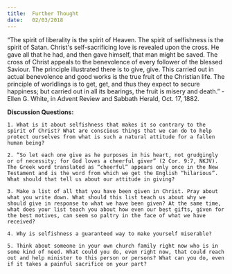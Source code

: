```yaml
---
title:  Further Thought
date:   02/03/2018
---
```


“The spirit of liberality is the spirit of Heaven. The spirit of selfishness is the spirit of Satan. Christ's self-sacrificing love is revealed upon the cross. He gave all that he had, and then gave himself, that man might be saved. The cross of Christ appeals to the benevolence of every follower of the blessed Saviour. The principle illustrated there is to give, give. This carried out in actual benevolence and good works is the true fruit of the Christian life. The principle of worldlings is to get, get, and thus they expect to secure happiness; but carried out in all its bearings, the fruit is misery and death.” - Ellen G. White, in Advent Review and Sabbath Herald, Oct. 17, 1882.

**Discussion Questions:**

`1. What is it about selfishness that makes it so contrary to the spirit of Christ? What are conscious things that we can do to help protect ourselves from what is such a natural attitude for a fallen human being?`

`2. “So let each one give as he purposes in his heart, not grudgingly or of necessity; for God loves a cheerful giver” (2 Cor. 9:7, NKJV). The Greek word translated as “cheerful” appears only once in the New Testament and is the word from which we get the English “hilarious”. What should that tell us about our attitude in giving?`

`3. Make a list of all that you have been given in Christ. Pray about what you write down. What should this list teach us about why we should give in response to what we have been given? At the same time, what does your list teach you about how even our best gifts, given for the best motives, can seem so paltry in the face of what we have received?`

`4. Why is selfishness a guaranteed way to make yourself miserable?`

`5. Think about someone in your own church family right now who is in some kind of need. What could you do, even right now, that could reach out and help minister to this person or persons? What can you do, even if it takes a painful sacrifice on your part?`
